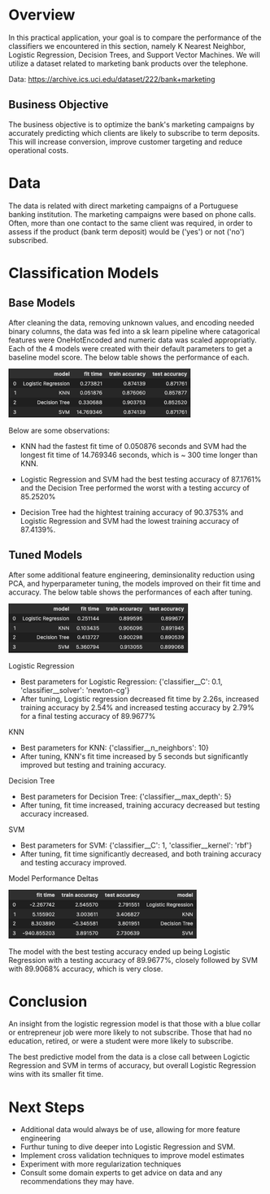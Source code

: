 # Overview
In this practical application, your goal is to compare the performance of the classifiers we encountered in this section, namely K Nearest Neighbor, Logistic Regression, Decision Trees, and Support Vector Machines.  We will utilize a dataset related to marketing bank products over the telephone. 

Data: https://archive.ics.uci.edu/dataset/222/bank+marketing

## Business Objective
The business objective is to optimize the bank's marketing campaigns by accurately predicting which clients are likely to subscribe to term deposits. This will increase conversion, improve customer targeting and reduce operational costs.

# Data
The data is related with direct marketing campaigns of a Portuguese banking institution. The marketing campaigns were based on phone calls. Often, more than one contact to the same client was required, in order to assess if the product (bank term deposit) would be ('yes') or not ('no') subscribed.

# Classification Models

## Base Models

After cleaning the data, removing unknown values, and encoding needed binary columns, the data was fed into a sk learn pipeline where catagorical features were OneHotEncoded and numeric data was scaled appropriatly. Each of the 4 models were created with their default parameters to get a baseline model score. The below table shows the performance of each.

![Base Model Performances](imgs/base_model_performances.png)

Below are some observations:

- KNN had the fastest fit time of 0.050876 seconds and SVM had the longest fit time of 14.769346 seconds, which is ~ 300 time longer than KNN.

- Logistic Regression and SVM had the best testing accuracy of 87.1761% and the Decision Tree performed the worst with a testing accurcy of 85.2520%

- Decision Tree had the hightest training accuracy of 90.3753% and Logistic Regression and SVM had the lowest training accuracy of 87.4139%.

## Tuned Models

After some additional feature engineering, deminsionality reduction using PCA, and hyperparameter tuning, the models improved on their fit time and accuracy. The below table shows the performances of each after tuning.

![Tuned Model Performances](imgs/tuned_model_performances.png)

Logistic Regression
- Best parameters for Logistic Regression: {'classifier__C': 0.1, 'classifier__solver': 'newton-cg'}
- After tuning, Logistic regression decreased fit time by 2.26s, increased training accuracy by 2.54% and increased testing accuracy by 2.79% for a final testing accuracy of 89.9677% 

KNN
- Best parameters for KNN: {'classifier__n_neighbors': 10}
- After tuning, KNN's fit time increased by 5 seconds but significantly improved but testing and training accuracy.

Decision Tree
- Best parameters for Decision Tree: {'classifier__max_depth': 5}
- After tuning, fit time increased, training accuracy decreased but testing accuracy increased.

SVM
- Best parameters for SVM: {'classifier__C': 1, 'classifier__kernel': 'rbf'}
- After tuning, fit time significantly decreased, and both training accuracy and testing accuracy improved.

Model Performance Deltas

![Deltas Model Performances](imgs/deltas_model_performances.png)

The model with the best testing accuracy ended up being Logistic Regression with a testing accuracy of 89.9677%, closely followed by SVM with 89.9068% accuracy, which is very close.


# Conclusion

An insight from the logistic regression model is that those with a blue collar or entrepreneur job were more likely to not subscribe. Those that had no education, retired, or were a student were more likely to subscribe.

The best predictive model from the data is a close call between Logictic Regression and SVM in terms of accuracy, but overall Logistic Regression wins with its smaller fit time.

# Next Steps
- Additional data would always be of use, allowing for more feature engineering
- Furthur tuning to dive deeper into Logistic Regression and SVM. 
- Implement cross validation techniques to improve model estimates
- Experiment with more regularization techniques
- Consult some domain experts to get advice on data and any recommendations they may have. 